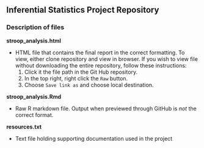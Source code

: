 ## Inferential Statistics Project Repository

### Description of files

__stroop_analysis.html__
  * HTML file that contains the final report in the correct formatting. To view, either clone repository and view in browser. If you wish to view file without downloading the entire repository, follow these instructions:
     1. Click it the file path in the Git Hub repository.
     2. In the top right, right click the `Raw` button.
     3. Choose `Save link as` and choose local destination.

__stroop_analysis.Rmd__
  * Raw R markdown file. Output when previewed through GitHub is _not_ the correct format.
  
__resources.txt__
  * Text file holding supporting documentation used in the project
